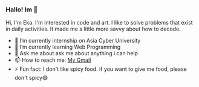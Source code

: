 ### Hallo! Im 👋

Hi, I'm Eka. I'm interested in code and art. I like to solve problems that exist in daily activities. It made me a little more savvy about how to decode.


- 🔭 I’m currently internship on Asia Cyber University 
- 🌱 I’m currently learning Web Programming
- 💬 Ask me about ask me about anything i can help
- 📫 How to reach me: <a href="https://mailto:retnoekayanti15@gmail.com"> My Gmail </a>
- ⚡ Fun fact: I don't like spicy food. if you want to give me food, please don't spicy😄

